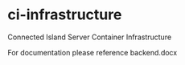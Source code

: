 # ci-infrastructure
Connected Island Server Container Infrastructure 

For documentation please reference backend.docx
